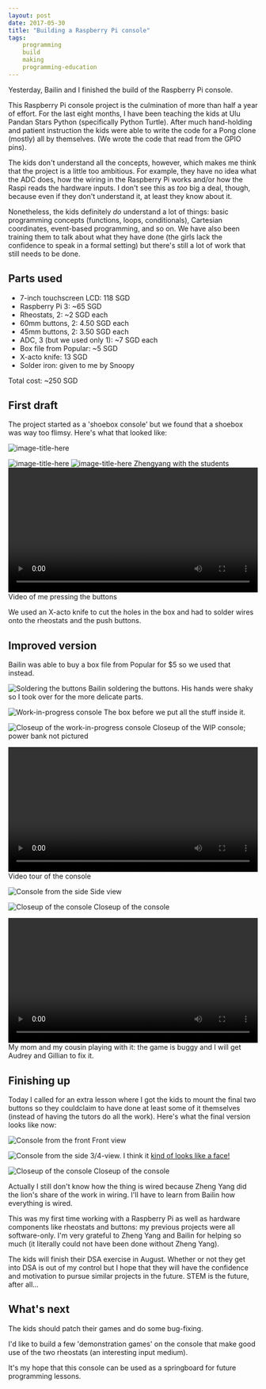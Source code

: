 ```yaml
---
layout: post
date: 2017-05-30
title: "Building a Raspberry Pi console"
tags:
    programming
    build
    making
    programming-education
---
```


Yesterday, Bailin and I finished the build of the Raspberry Pi console.

This Raspberry Pi console project is the culmination of more than half a year of
effort. For the last eight months, I have been teaching the kids at Ulu Pandan
Stars Python (specifically Python Turtle). After much hand-holding and patient
instruction the kids were able to write the code for a Pong clone (mostly) all
by themselves. (We wrote the code that read from the GPIO pins). 

The kids don't understand all the concepts, however, which makes me think that
the project is a little too ambitious. For example, they have no idea what the
ADC does, how the wiring in the Raspberry Pi works and/or how the Raspi reads
the hardware inputs. I don't see this as *too* big a deal, though, because even
if they don't understand it, at least they know about it.

Nonetheless, the kids definitely *do* understand a lot of things: basic
programming concepts (functions, loops, conditionals), Cartesian coordinates,
event-based programming, and so on. We have also been training them to talk
about what they have done (the girls lack the confidence to speak in a formal
setting) but there's still a lot of work that still needs to be done.

## Parts used ##

* 7-inch touchscreen LCD: 118 SGD
* Raspberry Pi 3: ~65 SGD
* Rheostats, 2: ~2 SGD each
* 60mm buttons, 2: 4.50 SGD each
* 45mm buttons, 2: 3.50 SGD each
* ADC, 3 (but we used only 1): ~7 SGD each
* Box file from Popular: ~5 SGD
* X-acto knife: 13 SGD
* Solder iron: given to me by Snoopy

Total cost: ~250 SGD

## First draft ##

The project started as a 'shoebox console' but we found that a shoebox was way
too flimsy. Here's what that looked like: 

![image-title-here](/img/raspi-console/old_console_closeup.jpg)

![image-title-here](/img/raspi-console/old_console_closeup2.jpg)
![image-title-here](/img/raspi-console/old_console_students.jpg)
Zhengyang with the students
<video width='100%' src='/img/raspi-console/old_console_video' controls></video>
Video of me pressing the buttons

We used an X-acto knife to cut the holes in the box and had to solder wires
onto the rheostats and the push buttons.

## Improved version ##
Bailin was able to buy a box file from Popular for $5 so we used that instead.

![Soldering the buttons](/img/raspi-console/console_wip_soldering.jpg)
Bailin soldering the buttons. His hands were shaky so I took over for the more
delicate parts.

![Work-in-progress console](/img/raspi-console/console_wip.jpg)
The box before we put all the stuff inside it.

![Closeup of the work-in-progress console](/img/raspi-console/console_wip_closeup.jpg)
Closeup of the WIP console; power bank not pictured

<video width='100%' src='/img/raspi-console/console_video' controls></video>
Video tour of the console

![Console from the side](/img/raspi-console/console_side.jpg)
Side view

![Closeup of the console](/img/raspi-console/console_closeup.jpg)
Closeup of the console

<video width='100%' src='/img/raspi-console/console_gaming_video' controls></video>
My mom and my cousin playing with it: the game is buggy and I will get
Audrey and Gillian to fix it.

## Finishing up ##
Today I called for an extra lesson where I got the kids to mount the final two
buttons so they couldclaim to have done at least some of it themselves (instead
of having the tutors do all the work). Here's what the final version looks like
now:

![Console from the front](/img/raspi-console/console_v2_front.jpg)
Front view

![Console from the side](/img/raspi-console/console_v2_34.jpg)
3/4-view. I think it [kind of looks like a
face!](https://en.wikipedia.org/wiki/Pareidolia)

![Closeup of the console](/img/raspi-console/console_v2_closeup.jpg)
Closeup of the console


Actually I still don't know how the thing is wired because Zheng Yang did the
lion's share of the work in wiring. I'll have to learn from Bailin how
everything is wired.

This was my first time working with a Raspberry Pi as well as hardware
components like rheostats and buttons: my previous projects were all
software-only. I'm very grateful to Zheng Yang and Bailin for helping so much
(it literally could not have been done without Zheng Yang).

The kids will finish their DSA exercise in August. Whether or not they get into
DSA is out of my control but I hope that they will have the confidence and
motivation to pursue similar projects in the future. STEM is the future, after
all...

## What's next ##

The kids should patch their games and do some bug-fixing.

I'd like to build a few 'demonstration games' on the console that make
good use of the two rheostats (an interesting input medium).

It's my hope that this console can be used as a springboard for future
programming lessons.

